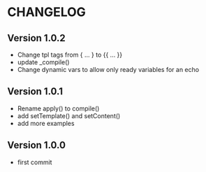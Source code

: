 CHANGELOG
=========

Version 1.0.2
-------------

* Change tpl tags from { ... } to {{ ... }}
* update _compile()
* Change dynamic vars to allow only ready variables for an echo

Version 1.0.1
-------------

* Rename apply() to compile()
* add setTemplate() and setContent()
* add more examples

Version 1.0.0
-------------

* first commit
